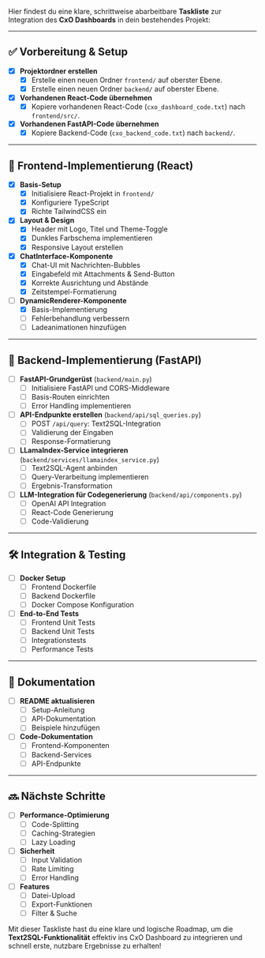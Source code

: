 Hier findest du eine klare, schrittweise abarbeitbare **Taskliste** zur Integration des **CxO Dashboards** in dein bestehendes Projekt:

---

## ✅ Vorbereitung & Setup

- [x] **Projektordner erstellen**
  - [x] Erstelle einen neuen Ordner `frontend/` auf oberster Ebene.
  - [x] Erstelle einen neuen Ordner `backend/` auf oberster Ebene.

- [x] **Vorhandenen React-Code übernehmen**
  - [x] Kopiere vorhandenen React-Code (`cxo_dashboard_code.txt`) nach `frontend/src/`.

- [x] **Vorhandenen FastAPI-Code übernehmen**
  - [x] Kopiere Backend-Code (`cxo_backend_code.txt`) nach `backend/`.

---

## 🚀 Frontend-Implementierung (React)

- [x] **Basis-Setup**
  - [x] Initialisiere React-Projekt in `frontend/`
  - [x] Konfiguriere TypeScript
  - [x] Richte TailwindCSS ein

- [x] **Layout & Design**
  - [x] Header mit Logo, Titel und Theme-Toggle
  - [x] Dunkles Farbschema implementieren
  - [x] Responsive Layout erstellen

- [x] **ChatInterface-Komponente**
  - [x] Chat-UI mit Nachrichten-Bubbles
  - [x] Eingabefeld mit Attachments & Send-Button
  - [x] Korrekte Ausrichtung und Abstände
  - [x] Zeitstempel-Formatierung

- [ ] **DynamicRenderer-Komponente**
  - [x] Basis-Implementierung
  - [ ] Fehlerbehandlung verbessern
  - [ ] Ladeanimationen hinzufügen

---

## 🚀 Backend-Implementierung (FastAPI)

- [ ] **FastAPI-Grundgerüst** (`backend/main.py`)
  - [ ] Initialisiere FastAPI und CORS-Middleware
  - [ ] Basis-Routen einrichten
  - [ ] Error Handling implementieren

- [ ] **API-Endpunkte erstellen** (`backend/api/sql_queries.py`)
  - [ ] POST `/api/query`: Text2SQL-Integration
  - [ ] Validierung der Eingaben
  - [ ] Response-Formatierung

- [ ] **LLamaIndex-Service integrieren** (`backend/services/llamaindex_service.py`)
  - [ ] Text2SQL-Agent anbinden
  - [ ] Query-Verarbeitung implementieren
  - [ ] Ergebnis-Transformation

- [ ] **LLM-Integration für Codegenerierung** (`backend/api/components.py`)
  - [ ] OpenAI API Integration
  - [ ] React-Code Generierung
  - [ ] Code-Validierung

---

## 🛠 Integration & Testing

- [ ] **Docker Setup**
  - [ ] Frontend Dockerfile
  - [ ] Backend Dockerfile
  - [ ] Docker Compose Konfiguration

- [ ] **End-to-End Tests**
  - [ ] Frontend Unit Tests
  - [ ] Backend Unit Tests
  - [ ] Integrationstests
  - [ ] Performance Tests

---

## 📃 Dokumentation

- [ ] **README aktualisieren**
  - [ ] Setup-Anleitung
  - [ ] API-Dokumentation
  - [ ] Beispiele hinzufügen

- [ ] **Code-Dokumentation**
  - [ ] Frontend-Komponenten
  - [ ] Backend-Services
  - [ ] API-Endpunkte

---

## 🔜 Nächste Schritte

- [ ] **Performance-Optimierung**
  - [ ] Code-Splitting
  - [ ] Caching-Strategien
  - [ ] Lazy Loading

- [ ] **Sicherheit**
  - [ ] Input Validation
  - [ ] Rate Limiting
  - [ ] Error Handling

- [ ] **Features**
  - [ ] Datei-Upload
  - [ ] Export-Funktionen
  - [ ] Filter & Suche

Mit dieser Taskliste hast du eine klare und logische Roadmap, um die **Text2SQL-Funktionalität** effektiv ins CxO Dashboard zu integrieren und schnell erste, nutzbare Ergebnisse zu erhalten!